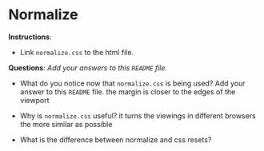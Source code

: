 # Normalize

**Instructions**: 
* Link `normalize.css` to the html file.

**Questions**: 
_Add your answers to this `README` file._

* What do you notice now that `normalize.css` is being used? Add your answer to this `README` file.
the margin is closer to the edges of the viewport

* Why is `normalize.css` useful?
it turns the viewings in different browsers the more similar as possible

* What is the difference between normalize and css resets?
